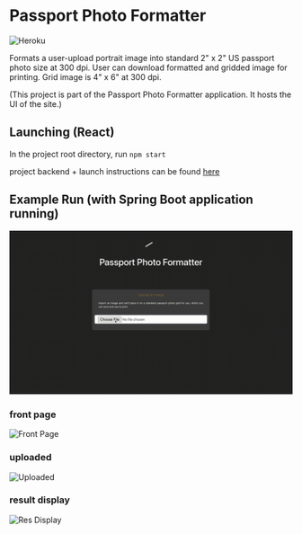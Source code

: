 # Passport Photo Formatter 
![Heroku](https://pyheroku-badge.herokuapp.com/?app=formatter-passport)

Formats a user-upload portrait image into standard 2" x 2" US passport photo size at 300 dpi. User can download formatted and gridded image for printing. Grid image is 4" x 6" at 300 dpi. 

(This project is part of the Passport Photo Formatter application. It hosts the UI of the site.)

## Launching (React)

In the project root directory, run `npm start`

project backend + launch instructions can be found [here](https://github.com/sophieqguan/passport-photo-formatter-Java)

## Example Run (with Spring Boot application running) 
![Demo](./example/Demo.gif)

### front page
![Front Page](https://raw.githubusercontent.com/sophieqguan/passport-photo-formatter-React/main/example/front_page.png)

### uploaded
![Uploaded](https://raw.githubusercontent.com/sophieqguan/passport-photo-formatter-React/main/example/uploaded.png)

### result display
![Res Display](https://raw.githubusercontent.com/sophieqguan/passport-photo-formatter-React/main/example/result_display.png)



